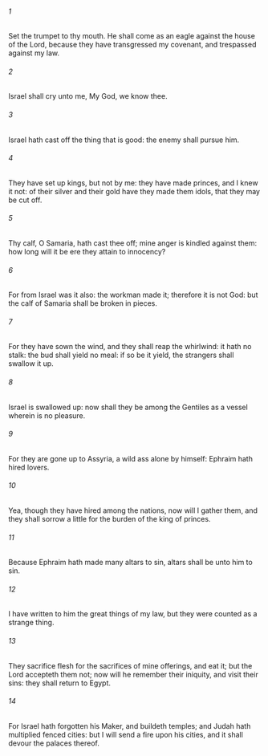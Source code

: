 ###### 1
Set the trumpet to thy mouth. He shall come as an eagle against the house of the Lord, because they have transgressed my covenant, and trespassed against my law.

###### 2
Israel shall cry unto me, My God, we know thee.

###### 3
Israel hath cast off the thing that is good: the enemy shall pursue him.

###### 4
They have set up kings, but not by me: they have made princes, and I knew it not: of their silver and their gold have they made them idols, that they may be cut off.

###### 5
Thy calf, O Samaria, hath cast thee off; mine anger is kindled against them: how long will it be ere they attain to innocency?

###### 6
For from Israel was it also: the workman made it; therefore it is not God: but the calf of Samaria shall be broken in pieces.

###### 7
For they have sown the wind, and they shall reap the whirlwind: it hath no stalk: the bud shall yield no meal: if so be it yield, the strangers shall swallow it up.

###### 8
Israel is swallowed up: now shall they be among the Gentiles as a vessel wherein is no pleasure.

###### 9
For they are gone up to Assyria, a wild ass alone by himself: Ephraim hath hired lovers.

###### 10
Yea, though they have hired among the nations, now will I gather them, and they shall sorrow a little for the burden of the king of princes.

###### 11
Because Ephraim hath made many altars to sin, altars shall be unto him to sin.

###### 12
I have written to him the great things of my law, but they were counted as a strange thing.

###### 13
They sacrifice flesh for the sacrifices of mine offerings, and eat it; but the Lord accepteth them not; now will he remember their iniquity, and visit their sins: they shall return to Egypt.

###### 14
For Israel hath forgotten his Maker, and buildeth temples; and Judah hath multiplied fenced cities: but I will send a fire upon his cities, and it shall devour the palaces thereof.

